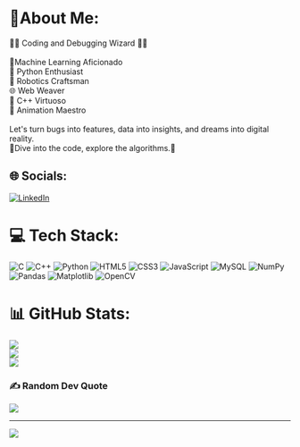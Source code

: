# 💫About Me:
🧙‍♂️ Coding and Debugging Wizard 🧙‍♂️<br><br>🧠Machine Learning Aficionado<br>🐍 Python Enthusiast<br>🤖 Robotics Craftsman<br>🌐 Web Weaver<br>🔧 C++ Virtuoso<br>💫 Animation Maestro<br><br>Let's turn bugs into features, data into insights, and dreams into digital reality. <br>🚀Dive into the code, explore the algorithms.🚀


## 🌐 Socials:
[![LinkedIn](https://img.shields.io/badge/LinkedIn-%230077B5.svg?logo=linkedin&logoColor=white)](https://linkedin.com/in/https://www.linkedin.com/in/sakshiingole/) 

# 💻 Tech Stack:
![C](https://img.shields.io/badge/c-%2300599C.svg?style=for-the-badge&logo=c&logoColor=white) ![C++](https://img.shields.io/badge/c++-%2300599C.svg?style=for-the-badge&logo=c%2B%2B&logoColor=white) ![Python](https://img.shields.io/badge/python-3670A0?style=for-the-badge&logo=python&logoColor=ffdd54) ![HTML5](https://img.shields.io/badge/html5-%23E34F26.svg?style=for-the-badge&logo=html5&logoColor=white) ![CSS3](https://img.shields.io/badge/css3-%231572B6.svg?style=for-the-badge&logo=css3&logoColor=white) ![JavaScript](https://img.shields.io/badge/javascript-%23323330.svg?style=for-the-badge&logo=javascript&logoColor=%23F7DF1E) ![MySQL](https://img.shields.io/badge/mysql-%2300000f.svg?style=for-the-badge&logo=mysql&logoColor=white) ![NumPy](https://img.shields.io/badge/numpy-%23013243.svg?style=for-the-badge&logo=numpy&logoColor=white) ![Pandas](https://img.shields.io/badge/pandas-%23150458.svg?style=for-the-badge&logo=pandas&logoColor=white) ![Matplotlib](https://img.shields.io/badge/Matplotlib-%23ffffff.svg?style=for-the-badge&logo=Matplotlib&logoColor=black) ![OpenCV](https://img.shields.io/badge/opencv-%23white.svg?style=for-the-badge&logo=opencv&logoColor=white)
# 📊 GitHub Stats:
![](https://github-readme-stats.vercel.app/api?username=SakshiI10&theme=highcontrast&hide_border=false&include_all_commits=false&count_private=true)<br/>
![](https://github-readme-streak-stats.herokuapp.com/?user=SakshiI10&theme=highcontrast&hide_border=false)<br/>
![](https://github-readme-stats.vercel.app/api/top-langs/?username=SakshiI10&theme=highcontrast&hide_border=false&include_all_commits=false&count_private=true&layout=compact)

### ✍️ Random Dev Quote
![](https://quotes-github-readme.vercel.app/api?type=horizontal&theme=radical)

---
[![](https://visitcount.itsvg.in/api?id=SakshiI10&icon=0&color=0)](https://visitcount.itsvg.in)

<!-- Proudly created with GPRM ( https://gprm.itsvg.in ) -->
